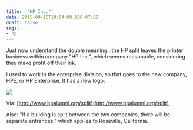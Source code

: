 ```yaml
---
title: '"HP Inc."'
date: 2015-09-16T18:04:00.000-07:00
draft: false
tags: 
- hp
---
```


Just now understand the double meaning...the HP split leaves the printer business within company "HP Inc.", which seems reasonable, considering they make profit off their ink.  
  
I used to work in the enterprise division, so that goes to the new company, HPE, or HP Enterprise. It has a new logo:  

[![](http://3.bp.blogspot.com/-_3XHWs7pmjw/VfoQq51baQI/AAAAAAAAFGs/felFtxyrr_8/s200/HPELogo.jpg)](http://3.bp.blogspot.com/-_3XHWs7pmjw/VfoQq51baQI/AAAAAAAAFGs/felFtxyrr_8/s1600/HPELogo.jpg)

  
Via: [http://www.hpalumni.org/split](http://www.hpalumni.org/split)  
  
Also: "If a building is split between the two companies, there will be separate entrances." which applies to Roseville, California.